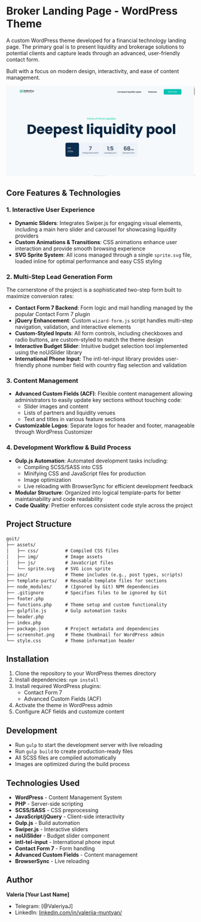 # Broker Landing Page - WordPress Theme

A custom WordPress theme developed for a financial technology landing page. The primary goal is to present liquidity and brokerage solutions to potential clients and capture leads through an advanced, user-friendly contact form.

Built with a focus on modern design, interactivity, and ease of content management.

![landing page](goit/assets/img/scrin.JPG)

## Core Features & Technologies

### 1. Interactive User Experience

- **Dynamic Sliders**: Integrates Swiper.js for engaging visual elements, including a main hero slider and carousel for showcasing liquidity providers
- **Custom Animations & Transitions**: CSS animations enhance user interaction and provide smooth browsing experience
- **SVG Sprite System**: All icons managed through a single `sprite.svg` file, loaded inline for optimal performance and easy CSS styling

### 2. Multi-Step Lead Generation Form

The cornerstone of the project is a sophisticated two-step form built to maximize conversion rates:

- **Contact Form 7 Backend**: Form logic and mail handling managed by the popular Contact Form 7 plugin
- **jQuery Enhancement**: Custom `wizard-form.js` script handles multi-step navigation, validation, and interactive elements
- **Custom-Styled Inputs**: All form controls, including checkboxes and radio buttons, are custom-styled to match the theme design
- **Interactive Budget Slider**: Intuitive budget selection tool implemented using the noUiSlider library
- **International Phone Input**: The intl-tel-input library provides user-friendly phone number field with country flag selection and validation

### 3. Content Management

- **Advanced Custom Fields (ACF)**: Flexible content management allowing administrators to easily update key sections without touching code:
  - Slider images and content
  - Lists of partners and liquidity venues
  - Text and titles in various feature sections
- **Customizable Logos**: Separate logos for header and footer, manageable through WordPress Customizer

### 4. Development Workflow & Build Process

- **Gulp.js Automation**: Automated development tasks including:
  - Compiling SCSS/SASS into CSS
  - Minifying CSS and JavaScript files for production
  - Image optimization
  - Live reloading with BrowserSync for efficient development feedback
- **Modular Structure**: Organized into logical template-parts for better maintainability and code readability
- **Code Quality**: Prettier enforces consistent code style across the project

## Project Structure

```
goit/
├── assets/
│   ├── css/          # Compiled CSS files
│   ├── img/          # Image assets
│   ├── js/           # JavaScript files
│   └── sprite.svg    # SVG icon sprite
├── inc/              # Theme includes (e.g., post types, scripts)
├── template-parts/   # Reusable template files for sections
├── node_modules/     # (Ignored by Git) NPM dependencies
├── .gitignore        # Specifies files to be ignored by Git
├── footer.php
├── functions.php     # Theme setup and custom functionality
├── gulpfile.js       # Gulp automation tasks
├── header.php
├── index.php
├── package.json      # Project metadata and dependencies
├── screenshot.png    # Theme thumbnail for WordPress admin
└── style.css         # Theme information header
```

## Installation

1. Clone the repository to your WordPress themes directory
2. Install dependencies: `npm install`
3. Install required WordPress plugins:
   - Contact Form 7
   - Advanced Custom Fields (ACF)
4. Activate the theme in WordPress admin
5. Configure ACF fields and customize content

## Development

- Run `gulp` to start the development server with live reloading
- Run `gulp build` to create production-ready files
- All SCSS files are compiled automatically
- Images are optimized during the build process

## Technologies Used

- **WordPress** - Content Management System
- **PHP** - Server-side scripting
- **SCSS/SASS** - CSS preprocessing
- **JavaScript/jQuery** - Client-side interactivity
- **Gulp.js** - Build automation
- **Swiper.js** - Interactive sliders
- **noUiSlider** - Budget slider component
- **intl-tel-input** - International phone input
- **Contact Form 7** - Form handling
- **Advanced Custom Fields** - Content management
- **BrowserSync** - Live reloading

## Author

**Valeria [Your Last Name]**

- Telegram: [@ValeriyaJ]
- LinkedIn: [linkedin.com/in/valeriia-muntyan/](https://www.linkedin.com/in/valeriia-muntyan/)
